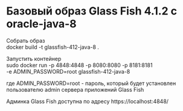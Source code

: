 # Базовый образ Glass Fish 4.1.2 c oracle-java-8

Собрать образ  
docker build -t glassfish-412-java-8 .

Запустить контейнер  
sudo docker run -p 4848:4848 -p 8080:8080 -p 8181:8181 \
 -e ADMIN_PASSWORD=root glassfish-412-java-8

где ADMIN_PASSWORD=root - пароль, который будет установлен пользователю admin 
сервера приложений Glass Fish 

Админка Glass Fish доступна по адресу https://localhost:4848/

